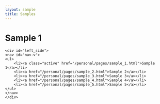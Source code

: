 ```yaml
---
layout: sample
title: Samples
---
```

<div id="wrapper">
    <div id="content_area">
      <div id="content_body">
      <h1>Sample 1</h1>
       </div>
    </div>

    <div id="left_side">
    <nav id="nav-v">
    <ul>
        <li><a class="active" href="/personal/pages/sample_1.html">Sample 1</a></li>
        <li><a href="/personal/pages/sample_2.html">Sample 2</a></li>
        <li><a href="/personal/pages/sample_3.html">Sample 3</a></li>
        <li><a href="/personal/pages/sample_4.html">Sample 4</a></li>
        <li><a href="/personal/pages/sample_5.html">Sample 5</a></li>
    </ul>
    </nav>
    </div>
</div>
